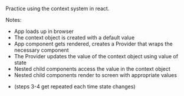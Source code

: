 Practice using the context system in react.

Notes:
- App loads up in browser
- The context object is created with a default value
- App component gets rendered, creates a Provider that wraps the necessary component
- The Provider updates the value of the context object using value of state
- Nested child components access the value in the context object
- Nested child components render to screen with appropriate values
* (steps 3-4 get repeated each time state changes)